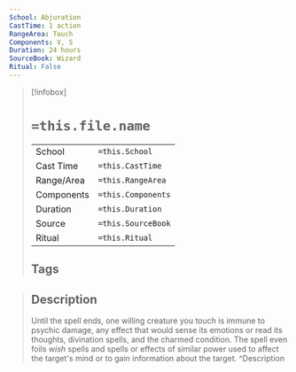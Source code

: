```yaml
---
School: Abjuration
CastTime: 1 action
RangeArea: Touch
Components: V, S
Duration: 24 hours
SourceBook: Wizard
Ritual: False
---
```

> [!infobox]
>
> # `=this.file.name`
> |            |                    |
> | ---------- | ------------------ |
> | School     | `=this.School`     |
> | Cast Time  | `=this.CastTime`   |
> | Range/Area | `=this.RangeArea`  |
> | Components | `=this.Components` |
> | Duration   | `=this.Duration`   |
> | Source     | `=this.SourceBook` |
> | Ritual     | `=this.Ritual`     |
>## Tags
>

> ## Description
> Until the spell ends, one willing creature you touch is immune to psychic damage, any effect that would sense its emotions or read its thoughts, divination spells, and the charmed condition. The spell even foils <i>wish</i> spells and spells or effects of similar power used to affect the target's mind or to gain information about the target.
> ^Description